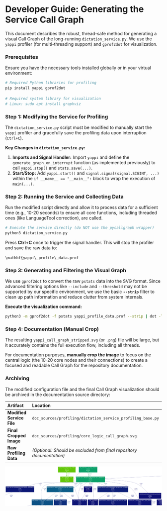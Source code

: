 # Developer Guide: Generating the Service Call Graph

This document describes the robust, thread-safe method for generating a visual Call Graph of the long-running `dictation_service.py`. We use the `yappi` profiler (for multi-threading support) and `gprof2dot` for visualization.

### Prerequisites

Ensure you have the necessary tools installed globally or in your virtual environment:

```bash
# Required Python libraries for profiling
pip install yappi gprof2dot

# Required system library for visualization
# Linux: sudo apt install graphviz 
```

### Step 1: Modifying the Service for Profiling

The `dictation_service.py` script must be modified to manually start the `yappi` profiler and gracefully save the profiling data upon interruption (`Ctrl+C`).

**Key Changes in `dictation_service.py`:**

1.  **Imports and Signal Handler:** Import `yappi` and define the `generate_graph_on_interrupt` function (as implemented previously) to call `yappi.stop()` and `stats.save(...)`.
2.  **Start/Stop:** Add `yappi.start()` and `signal.signal(signal.SIGINT, ...)` within the `if __name__ == "__main__":` block to wrap the execution of `main(...)`.

### Step 2: Running the Service and Collecting Data

Run the modified script directly and allow it to process data for a sufficient time (e.g., 10-20 seconds) to ensure all core functions, including threaded ones (like LanguageTool correction), are called.

```bash
# Execute the service directly (do NOT use the pycallgraph wrapper)
python3 dictation_service.py
```

Press **Ctrl+C** once to trigger the signal handler. This will stop the profiler and save the raw data to:

`\mathbf{yappi\_profile\_data.prof`

### Step 3: Generating and Filtering the Visual Graph

We use `gprof2dot` to convert the raw `pstats` data into the SVG format. Since advanced filtering options like `--include` and `--threshold` may not be supported by our specific environment, we use the basic **`--strip`** filter to clean up path information and reduce clutter from system internals.

**Execute the visualization command:**

```bash
python3 -m gprof2dot -f pstats yappi_profile_data.prof --strip | dot -Tsvg -o yappi_call_graph_stripped.svg
```

### Step 4: Documentation (Manual Crop)

The resulting `yappi_call_graph_stripped.svg` (or `.png`) file will be large, but it accurately contains the full execution flow, including all threads.

For documentation purposes, **manually crop the image** to focus on the central logic (the 10-20 core nodes and their connections) to create a focused and readable Call Graph for the repository documentation.

### Archiving

The modified configuration file and the final Call Graph visualization should be archived in the documentation source directory:

| Artifact | Location |
| :--- | :--- |
| **Modified Service File** | `doc_sources/profiling/dictation_service_profiling_base.py` |
| **Final Cropped Image** | `doc_sources/profiling/core_logic_call_graph.svg` |
| **Raw Profiling Data** | *(Optional: Should be excluded from final repository documentation)* |


![yappi_png](yappi_call_graph_stripped.svg_20251024_010459.png "yappi_call_graph_stripped.svg_20251024_010459.png")
